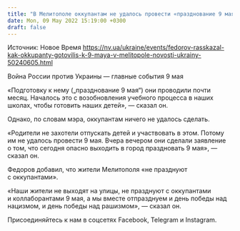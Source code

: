 ```yaml
---
title: "В Мелитополе оккупантам не удалось провести «празднование 9 мая» — мэр"
date: Mon, 09 May 2022 15:19:00 +0300
draft: false
---
```

Источник: Новое Время https://nv.ua/ukraine/events/fedorov-rasskazal-kak-okkupanty-gotovilis-k-9-maya-v-melitopole-novosti-ukrainy-50240605.html


Война России против Украины — главные события 9 мая

«Подготовку к нему („празднование 9 мая“) они проводили почти месяц. Началось это с возобновления учебного процесса в наших школах, чтобы готовить наших детей», — сказал он.

Однако, по словам мэра, оккупантам ничего не удалось сделать.

«Родители не захотели отпускать детей и участвовать в этом. Потому им не удалось провести 9 мая. Вчера вечером они сделали заявление о том, что сегодня опасно выходить в город праздновать 9 мая», — сказал он.

Федоров добавил, что жители Мелитополя «не празднуют с оккупантами».

«Наши жители не выходят на улицы, не празднуют с оккупантами и коллаборантами 9 мая, а мы вместе отпразднуем и день победы над нацизмом, и день победы над рашизмом», — сказал он.

Присоединяйтесь к нам в соцсетях Facebook, Telegram и Instagram.
